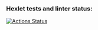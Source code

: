### Hexlet tests and linter status:
[![Actions Status](https://github.com/logos722/frontend-project-12/workflows/hexlet-check/badge.svg)](https://github.com/logos722/frontend-project-12/actions)